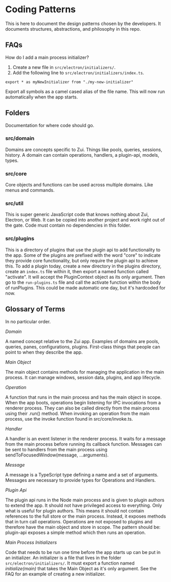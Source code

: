 # Coding Patterns

This is here to document the design patterns chosen by the developers. It documents structures, abstractions, and philosophy in this repo.

## FAQs

How do I add a main process initializer?

1. Create a new file in `src/electron/initializers/`.
2. Add the following line to `src/electron/initializers/index.ts`.

```
export * as myNewInitializer from "./my-new-initializer"
```

Export all symbols as a camel cased alias of the file name. This will now run automatically when the app starts.

## Folders

Documentation for where code should go.

### src/domain

Domains are concepts specific to Zui. Things like pools, queries, sessions, history. A domain can contain operations, handlers, a plugin-api, models, types.

### src/core

Core objects and functions can be used across multiple domains. Like menus and commands.

### src/util

This is super generic JavaScript code that knows nothing about Zui, Electron, or Web. It can be copied into another project and work right out of the gate. Code must contain no dependencies in this folder.

### src/plugins

This is a directory of plugins that use the plugin api to add functionality to the app. Some of the plugins are prefixed with the word "core" to indicate they provide core functionality, but only require the plugin api to achieve this. To add a plugin today, create a new directory in the plugins directory, create an `index.ts` file within it, then export a named function called "activate". It will accept the PluginContext object as its only argument. Then go to the `run-plugins.ts` file and call the activate function within the body of runPlugins. This could be made automatic one day, but it's hardcoded for now.

## Glossary of Terms

In no particular order.

_Domain_

A named concept relative to the Zui app. Examples of domains are pools, queries, panes, configurations, plugins. First-class things that people can point to when they describe the app.

_Main Object_

The main object contains methods for managing the application in the main process. It can manage windows, session data, plugins, and app lifecycle.

_Operation_

A function that runs in the main process and has the main object in scope. When the app boots, operations begin listening for IPC invocations from a renderer process. They can also be called directly from the main process using their .run() method. When invoking an operation from the main process, use the invoke function found in src/core/invoke.ts.

_Handler_

A handler is an event listener in the renderer process. It waits for a message from the main process before running its callback function. Messages can be sent to handlers from the main process using sendToFocusedWindow(message, ...arguments).

_Message_

A message is a TypeScript type defining a name and a set of arguments. Messages are necessary to provide types for Operations and Handlers.

_Plugin Api_

The plugin api runs in the Node main process and is given to plugin authors to extend the app. It should not have privileged access to everything. Only what is useful for plugin authors. This means it should not contain references to the full store or the main process. Instead, it exposes methods that in turn call operations. Operations are not exposed to plugins and therefore have the main object and store in scope. The pattern should be: plugin-api exposes a simple method which then runs an operation.

_Main Process Initializers_

Code that needs to be run one time before the app starts up can be put in an initializer. An initializer is a file that lives in the folder `src/electron/initializers/`. It must export a function named _initialize(main)_ that takes the Main Object as it's only argument. See the FAQ for an example of creating a new initializer.
